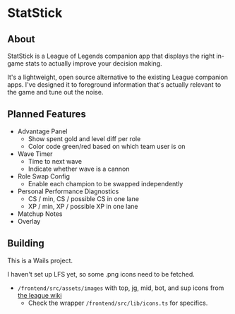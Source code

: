 # StatStick

## About

StatStick is a League of Legends companion app that displays the right in-game stats to actually improve your decision making.

It's a lightweight, open source alternative to the existing League companion apps. I've designed it to foreground information 
that's actually relevant to the game and tune out the noise.

## Planned Features
- Advantage Panel
  - Show spent gold and level diff per role
  - Color code green/red based on which team user is on
- Wave Timer
  - Time to next wave
  - Indicate whether wave is a cannon
- Role Swap Config
  - Enable each champion to be swapped independently
- Personal Performance Diagnostics
  - CS / min, CS / possible CS in one lane
  - XP / min, XP / possible XP in one lane
- Matchup Notes
- Overlay

## Building
This is a Wails project.

I haven't set up LFS yet, so some .png icons need to be fetched.
- `/frontend/src/assets/images` with top, jg, mid, bot, and sup icons from [the league wiki](https://wiki.leagueoflegends.com/en-us/Category:Role_icons)
  - Check the wrapper `/frontend/src/lib/icons.ts` for specifics.


